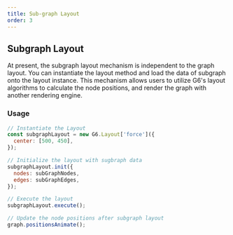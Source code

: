 ```yaml
---
title: Sub-graph Layout
order: 3
---
```


## Subgraph Layout

At present, the subgraph layout mechanism is independent to the graph layout. You can instantiate the layout method and load the data of subgraph onto the layout instance. This mechanism allows users to utilize G6's layout algorithms to calculate the node positions, and render the graph with another rendering engine.

### Usage

```javascript
// Instantiate the Layout
const subgraphLayout = new G6.Layout['force']({
  center: [500, 450],
});

// Initialize the layout with sugbraph data
subgraphLayout.init({
  nodes: subGraphNodes,
  edges: subGraphEdges,
});

// Execute the layout
subgraphLayout.execute();

// Update the node positions after subgraph layout
graph.positionsAnimate();
```